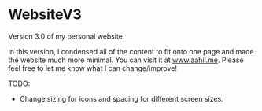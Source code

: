 # WebsiteV3
Version 3.0 of my personal website. 

In this version, I condensed all of the content to fit onto one page and made the website much more minimal. You can visit it at www.aahil.me. Please feel free to let me know what I can change/improve!


TODO: 
- Change sizing for icons and spacing for different screen sizes. 
